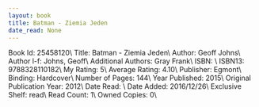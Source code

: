 ```yaml
---
layout: book
title: Batman - Ziemia Jeden
date_read: None
---
```


Book Id: 25458120\ 
Title: Batman - Ziemia Jeden\ 
Author: Geoff Johns\ 
Author l-f: Johns, Geoff\ 
Additional Authors: Gray Frank\ 
ISBN: \ 
ISBN13: 9788328110182\ 
My Rating: 5\ 
Average Rating: 4.10\ 
Publisher: Egmont\ 
Binding: Hardcover\ 
Number of Pages: 144\ 
Year Published: 2015\ 
Original Publication Year: 2012\ 
Date Read: \ 
Date Added: 2016/12/26\ 
Exclusive Shelf: read\ 
Read Count: 1\ 
Owned Copies: 0\ 

